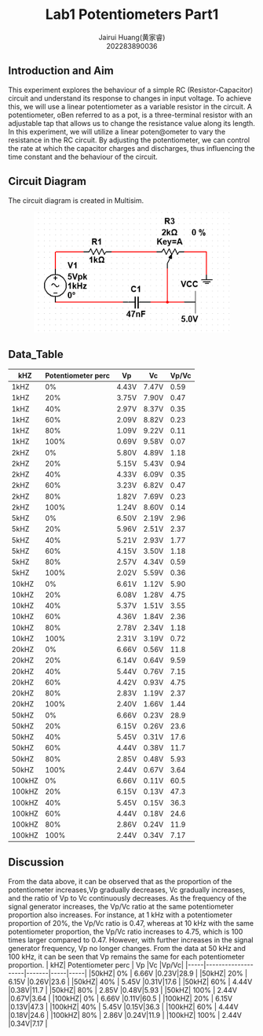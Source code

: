 # <center>Lab1 Potentiometers Part1</center>
<center>Jairui Huang(黄家睿)</center>
<center>202283890036</center>

## Introduction and Aim
This experiment explores the behaviour of a simple RC (Resistor-Capacitor) circuit and 
understand its response to changes in input voltage. To achieve this, we will use a linear 
potentiometer as a variable resistor in the circuit.
A potentiometer, oBen referred to as a pot, is a three-terminal resistor with an adjustable tap 
that allows us to change the resistance value along its length. In this experiment, we will utilize 
a linear poten@ometer to vary the resistance in the RC circuit. By adjusting the potentiometer, 
we can control the rate at which the capacitor charges and discharges, thus influencing the 
time constant and the behaviour of the circuit.

   
## Circuit Diagram
The circuit diagram is created in Multisim.
<div style="text-align: center;">
    <img src="../Lab_picture/Lab1_part1_circuit_diagram.png" alt="Signal Diagram" width="400" />
</div>


## Data_Table 
|  kHZ| Potentiometer perc | Vp    |Vc   |Vp/Vc|
|-----|--------------------|-------|-----|-----|
|1kHZ |    0%              | 4.43V |7.47V|0.59 |
|1kHZ |    20%             | 3.75V |7.90V|0.47 |
|1kHZ |    40%             | 2.97V |8.37V|0.35 |
|1kHZ |    60%             | 2.09V |8.82V|0.23 |
|1kHZ |    80%             | 1.09V |9.22V|0.11 |
|1kHZ |    100%            | 0.69V |9.58V|0.07 |
|2kHZ |    0%              | 5.80V |4.89V|1.18 |
|2kHZ |    20%             | 5.15V |5.43V|0.94 |
|2kHZ |    40%             | 4.33V |6.09V|0.35 |
|2kHZ |    60%             | 3.23V |6.82V|0.47 |
|2kHZ |    80%             | 1.82V |7.69V|0.23 |
|2kHZ |    100%            | 1.24V |8.60V|0.14 |
|5kHZ |    0%              | 6.50V |2.19V|2.96 |
|5kHZ |    20%             | 5.96V |2.51V|2.37 |
|5kHZ |    40%             | 5.21V |2.93V|1.77 |
|5kHZ |    60%             | 4.15V |3.50V|1.18 |
|5kHZ |    80%             | 2.57V |4.34V|0.59 |
|5kHZ |    100%            | 2.02V |5.59V|0.36 |
|10kHZ|    0%              | 6.61V |1.12V|5.90 |
|10kHZ|    20%             | 6.08V |1.28V|4.75 |
|10kHZ|    40%             | 5.37V |1.51V|3.55 |
|10kHZ|    60%             | 4.36V |1.84V|2.36 |
|10kHZ|    80%             | 2.78V |2.34V|1.18 |
|10kHZ|    100%            | 2.31V |3.19V|0.72 |
|20kHZ|    0%              | 6.66V |0.56V|11.8 |
|20kHZ|    20%             | 6.14V |0.64V|9.59 |
|20kHZ|    40%             | 5.44V |0.76V|7.15 |
|20kHZ|    60%             | 4.42V |0.93V|4.75 |
|20kHZ|    80%             | 2.83V |1.19V|2.37 |
|20kHZ|    100%            | 2.40V |1.66V|1.44 |
|50kHZ|    0%              | 6.66V |0.23V|28.9 |
|50kHZ|    20%             | 6.15V |0.26V|23.6 |
|50kHZ|    40%             | 5.45V |0.31V|17.6 |
|50kHZ|    60%             | 4.44V |0.38V|11.7 |
|50kHZ|    80%             | 2.85V |0.48V|5.93 |
|50kHZ|    100%            | 2.44V |0.67V|3.64 |
|100kHZ|    0%              | 6.66V |0.11V|60.5 |
|100kHZ|    20%             | 6.15V |0.13V|47.3 |
|100kHZ|    40%             | 5.45V |0.15V|36.3 |
|100kHZ|    60%             | 4.44V |0.18V|24.6 |
|100kHZ|    80%             | 2.86V |0.24V|11.9 |
|100kHZ|    100%            | 2.44V |0.34V|7.17 |


## Discussion
From the data above, it can be observed that as the proportion of the potentiometer increases,Vp gradually decreases, Vc gradually increases, and the ratio of Vp to Vc continuously decreases.
As the frequency of the signal generator increases, the Vp/Vc ratio at the same potentiometer proportion also increases. For instance, at 1 kHz with a potentiometer proportion of 20%, the Vp/Vc ratio is 0.47, whereas at 10 kHz with the same potentiometer proportion, the Vp/Vc ratio increases to 4.75, which is 100 times larger compared to 0.47.
However, with further increases in the signal generator frequency, Vp no longer changes. From the data at 50 kHz and 100 kHz, it can be seen that Vp remains the same for each potentiometer proportion.
|  kHZ| Potentiometer perc | Vp    |Vc   |Vp/Vc|
|-----|--------------------|-------|-----|-----|
|50kHZ|    0%              | 6.66V |0.23V|28.9 |
|50kHZ|    20%             | 6.15V |0.26V|23.6 |
|50kHZ|    40%             | 5.45V |0.31V|17.6 |
|50kHZ|    60%             | 4.44V |0.38V|11.7 |
|50kHZ|    80%             | 2.85V |0.48V|5.93 |
|50kHZ|    100%            | 2.44V |0.67V|3.64 |
|100kHZ|    0%              | 6.66V |0.11V|60.5 |
|100kHZ|    20%             | 6.15V |0.13V|47.3 |
|100kHZ|    40%             | 5.45V |0.15V|36.3 |
|100kHZ|    60%             | 4.44V |0.18V|24.6 |
|100kHZ|    80%             | 2.86V |0.24V|11.9 |
|100kHZ|    100%            | 2.44V |0.34V|7.17 |